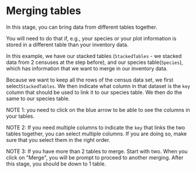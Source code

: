 # Merging tables

In this stage, you can bring data from different tables together.

You will need to do that if, e.g., your species or your plot information is stored in a different table than your inventory data.

In this example, we have our stacked tables (`StackedTables` - we stacked data from 2 censuses at the step before), and our species table(`Species`), which has information that we want to merge in our inventory data.

Because we want to keep all the rows of the census data set, we first select`StackedTables`. We then indicate what column in that dataset is the `key` column that should be used to link it to our species table. We then do the same to our species table.

NOTE 1: you need to click on the blue arrow to be able to see the columns in your tables.

NOTE 2: If you need multiple columns to indicate the `key` that links the two tables together, you can select multiple columns. If you are doing so, make sure that you select them in the right order.

NOTE 3: If you have more than 2 tables to merge. Start with two. When you click on "Merge", you will be prompt to proceed to another merging. After this stage, you should be down to 1 table.
